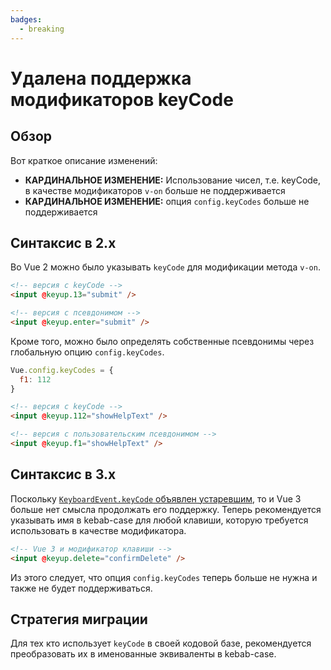 ```yaml
---
badges:
  - breaking
---
```


# Удалена поддержка модификаторов keyCode <MigrationBadges :badges="$frontmatter.badges" />

## Обзор

Вот краткое описание изменений:

- **КАРДИНАЛЬНОЕ ИЗМЕНЕНИЕ:** Использование чисел, т.е. keyCode, в качестве модификаторов `v-on` больше не поддерживается
- **КАРДИНАЛЬНОЕ ИЗМЕНЕНИЕ:** опция `config.keyCodes` больше не поддерживается

## Синтаксис в 2.x

Во Vue 2 можно было указывать `keyCode` для модификации метода `v-on`.

```html
<!-- версия с keyCode -->
<input @keyup.13="submit" />

<!-- версия с псевдонимом -->
<input @keyup.enter="submit" />
```

Кроме того, можно было определять собственные псевдонимы через глобальную опцию `config.keyCodes`.

```js
Vue.config.keyCodes = {
  f1: 112
}
```

```html
<!-- версия с keyCode -->
<input @keyup.112="showHelpText" />

<!-- версия с пользовательским псевдонимом -->
<input @keyup.f1="showHelpText" />
```

## Синтаксис в 3.x

Поскольку [`KeyboardEvent.keyCode` объявлен устаревшим](https://developer.mozilla.org/en-US/docs/Web/API/KeyboardEvent/keyCode), то и Vue 3 больше нет смысла продолжать его поддержку. Теперь рекомендуется указывать имя в kebab-case для любой клавиши, которую требуется использовать в качестве модификатора.

```html
<!-- Vue 3 и модификатор клавиши -->
<input @keyup.delete="confirmDelete" />
```

Из этого следует, что опция `config.keyCodes` теперь больше не нужна и также не будет поддерживаться.

## Стратегия миграции

Для тех кто использует `keyCode` в своей кодовой базе, рекомендуется преобразовать их в именованные эквиваленты в kebab-case.
